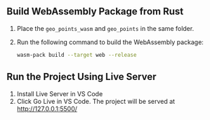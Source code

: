## Build WebAssembly Package from Rust

1. Place the `geo_points_wasm` and `geo_points` in the same folder.
2. Run the following command to build the WebAssembly package:

   ```bash
   wasm-pack build --target web --release

## Run the Project Using Live Server

1. Install Live Server in VS Code
2. Click Go Live in VS Code. The project will be served at http://127.0.0.1:5500/